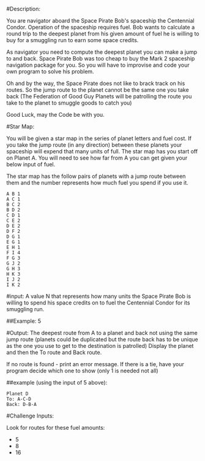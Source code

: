 #Description:

You are navigator aboard the Space Pirate Bob's spaceship the Centennial Condor. Operation of the spaceship requires fuel. Bob wants to calculate a round trip to the deepest planet from his given amount of fuel he is willing to buy for a smuggling run to earn some space credits.


As navigator you need to compute the deepest planet you can make a jump to and back. Space Pirate Bob was too cheap to buy the Mark 2 spaceship navigation package for you. So you will have to improvise and code your own program to solve his problem.


Oh and by the way, the Space Pirate does not like to brack track on his routes. So the jump route to the planet cannot be the same one you take back (The Federation of Good Guy Planets will be patrolling the route you take to the planet to smuggle goods to catch you)


Good Luck, may the Code be with you.

#Star Map:

You will be given a star map in the series of planet letters and fuel cost. If you take the jump route (in any direction) between these planets your spaceship will expend that many units of full. The star map has you start off on Planet A. You will need to see how far from A you can get given your below input of fuel.

The star map has the follow pairs of planets with a jump route between them and the number represents how much fuel you spend if you use it.

    A B 1
    A C 1
    B C 2
    B D 2
    C D 1
    C E 2
    D E 2
    D F 2
    D G 1
    E G 1
    E H 1
    F I 4 
    F G 3
    G J 2
    G H 3
    H K 3
    I J 2
    I K 2

#input:
A value N that represents how many units the Space Pirate Bob is willing to spend his space credits on to fuel the Centennial Condor for its smuggling run. 

##Example:
5

#Output:
The deepest route from A to a planet and back not using the same jump route (planets could be duplicated but the route back has to be unique as the one you use to get to the destination is patrolled) Display the planet and then the To route and Back route. 

If no route is found - print an error message. If there is a tie, have your program decide which one to show (only 1 is needed not all)

##example (using the input of 5 above):

    Planet D
    To: A-C-D
    Back: D-B-A

#Challenge Inputs:

Look for routes for these fuel amounts:

* 5 
* 8
* 16
